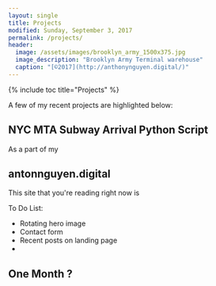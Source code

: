 ```yaml
---
layout: single
title: Projects
modified: Sunday, September 3, 2017
permalink: /projects/
header:
  image: /assets/images/brooklyn_army_1500x375.jpg
  image_description: "Brooklyn Army Terminal warehouse"
  caption: "[©2017](http://anthonynguyen.digital/)"
---
```


{% include toc title="Projects" %}

A few of my recent projects are highlighted below:

## NYC MTA Subway Arrival Python Script 

As a part of my 

## antonnguyen.digital

This site that you're reading right now is 



To Do List:

* Rotating hero image
* Contact form
* Recent posts on landing page
* 

## One Month ?

